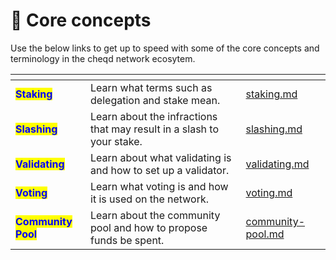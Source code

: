 # 🍎 Core concepts

Use the below links to get up to speed with some of the core concepts and terminology in the cheqd network ecosytem.

<table data-view="cards"><thead><tr><th></th><th></th><th data-hidden data-card-target data-type="content-ref"></th></tr></thead><tbody><tr><td><mark style="color:blue;"><strong>Staking</strong></mark></td><td>Learn what terms such as delegation and stake mean.</td><td><a href="staking.md">staking.md</a></td></tr><tr><td><mark style="color:blue;"><strong>Slashing</strong></mark></td><td>Learn about the infractions that may result in a slash to your stake.</td><td><a href="slashing.md">slashing.md</a></td></tr><tr><td><mark style="color:blue;"><strong>Validating</strong></mark></td><td>Learn about what validating is and how to set up a validator.</td><td><a href="validating.md">validating.md</a></td></tr><tr><td><mark style="color:blue;"><strong>Voting</strong></mark></td><td>Learn what voting is and how it is used on the network.</td><td><a href="voting.md">voting.md</a></td></tr><tr><td><mark style="color:blue;"><strong>Community Pool</strong></mark></td><td>Learn about the community pool and how to propose funds be spent.</td><td><a href="community-pool.md">community-pool.md</a></td></tr></tbody></table>
